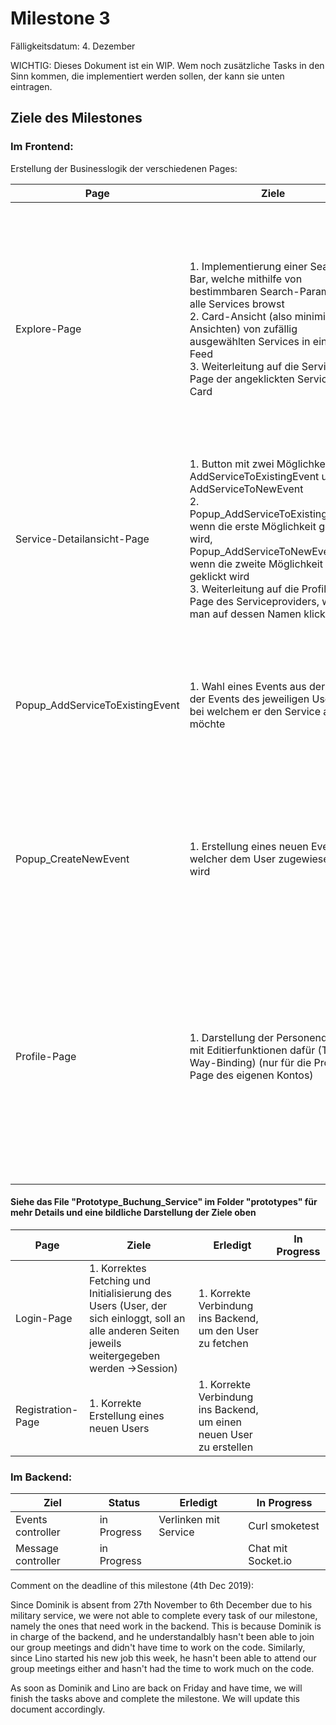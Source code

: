 # Milestone 3

Fälligkeitsdatum: 4. Dezember

WICHTIG: Dieses Dokument ist ein WIP. Wem noch zusätzliche Tasks in den Sinn kommen, die implementiert werden sollen, der kann sie unten eintragen.

## Ziele des Milestones

### Im Frontend:

Erstellung der Businesslogik der verschiedenen Pages:

| **Page**                        | **Ziele**                                                    | **Erledigt**                                                 | **In Progress**                                              |
| ------------------------------- | ------------------------------------------------------------ | ------------------------------------------------------------ | ------------------------------------------------------------ |
| Explore-Page                    | 1. Implementierung einer Search-Bar, welche mithilfe von bestimmbaren Search-Parametern alle Services browst <br/> 2. Card-Ansicht (also minimierte Ansichten) von zufällig ausgewählten Services in einem Feed <br/> 3. Weiterleitung auf die Service-Page der angeklickten Service-Card | 1. Korrekte Verbindung ins Backend, um auf die Services zuzugreifen <br/>2. Hilfsfenster zur Setzung der Search-Parameter<br/>3. Erstellung der Search-Funktion <br/>4. Erstellung des Components der Card-Ansicht der Services<br/> 5. Routing |                                                              |
| Service-Detailansicht-Page      | 1. Button mit zwei Möglichkeiten: AddServiceToExistingEvent und AddServiceToNewEvent<br/>2. Popup_AddServiceToExistingEvent, wenn die erste Möglichkeit geklickt wird, Popup_AddServiceToNewEvent, wenn die zweite Möglichkeit geklickt wird<br/>3. Weiterleitung auf die Profile-Page des Serviceproviders, wenn man auf dessen Namen klickt | 1. Korrekte Verbindung ins Backend, um auf die Services zuzugreifen <br/>3. Routing | 2. Popups <br/>                                              |
| Popup_AddServiceToExistingEvent | 1. Wahl eines Events aus der Liste der Events des jeweiligen Users, bei welchem er den Service adden möchte <br/> |                                                              | 1. Korrekte Verbindung ins Backend, um auf die Events des Users zuzugreifen<br/>2. Abspeichern des neuen Services im Event |
| Popup_CreateNewEvent            | 1. Erstellung eines neuen Events, welcher dem User zugewiesen wird | 1. Korrekte Verbindung ins Backend, um den neuen Event beim User anzuspreichern <br/>2. Abspeichern des neuen Services im Event |                                                              |
| Profile-Page                    | 1. Darstellung der Personendaten mit Editierfunktionen dafür (Two-Way-Binding) (nur für die Proile-Page des eigenen Kontos)<br/> | 1. Korrekte Verbindung ins Backend, um auf die User-Inormationen zuzugreifen <br/>2. Anpassung der Oberfläche, sodass sie unterschiedlich ist für die Page des eigenen Kontos und derer anderer Users<br>3. Editierfunktion beim eigenen Profil |                                                              |

####  Siehe das File "Prototype_Buchung_Service" im Folder "prototypes" für mehr Details und eine bildliche Darstellung der Ziele oben

| **Page**          | **Ziele**                                                    | **Erledigt**                                                 | **In Progress** |
| ----------------- | ------------------------------------------------------------ | ------------------------------------------------------------ | --------------- |
| Login-Page        | 1. Korrektes Fetching und Initialisierung des Users (User, der sich einloggt, soll an alle anderen Seiten jeweils weitergegeben werden ->Session) | 1. Korrekte Verbindung ins Backend, um den User zu fetchen   |                 |
| Registration-Page | 1. Korrekte Erstellung eines neuen Users                     | 1. Korrekte Verbindung ins Backend, um einen neuen User zu erstellen |                 |



### Im Backend:

| **Ziel**           | **Status**  | **Erledigt**          | In Progress        |
| ------------------ | ----------- | --------------------- | ------------------ |
| Events controller  | in Progress | Verlinken mit Service | Curl smoketest     |
| Message controller | in Progress |                       | Chat mit Socket.io |



Comment on the deadline of this milestone (4th Dec 2019):

Since Dominik is absent from 27th November to 6th December due to his military service, we were not able to complete every task of our milestone, namely the ones that need work in the backend. This is because Dominik is in charge of the backend, and he understandalbly hasn't been able to join our group meetings and didn't have time to work on the code. Similarly, since Lino started his new job this week, he hasn't been able to attend our group meetings either and hasn't had the time to work much on the code.

As soon as Dominik and Lino are back on Friday and have time, we will finish the tasks above and complete the milestone. We will update this document accordingly.
